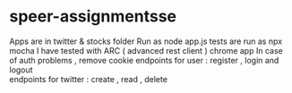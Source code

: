 # speer-assignmentsse 

Apps are in twitter & stocks folder 
Run as node app.js 
tests are run as npx mocha 
I have tested with ARC ( advanced rest client ) chrome app
In case of auth problems , remove cookie 
endpoints for user : register , login and logout  
endpoints for twitter : create , read , delete 
